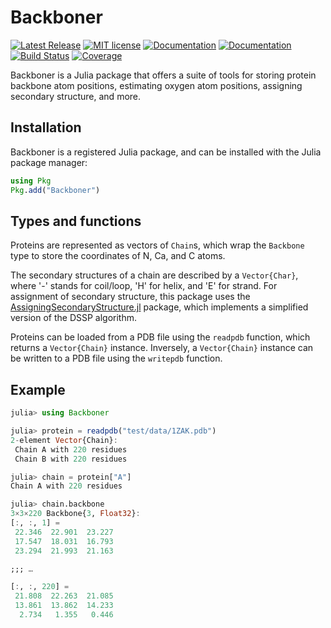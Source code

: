 # Backboner

[![Latest Release](https://img.shields.io/github/release/MurrellGroup/Backboner.jl.svg)](https://github.com/MurrellGroup/Backboner.jl/releases/latest)
[![MIT license](https://img.shields.io/badge/license-MIT-green.svg)](https://opensource.org/license/MIT)
[![Documentation](https://img.shields.io/badge/docs-stable-blue.svg)](https://MurrellGroup.github.io/Backboner.jl/stable/)
[![Documentation](https://img.shields.io/badge/docs-latest-blue.svg)](https://MurrellGroup.github.io/Backboner.jl/dev/)
[![Build Status](https://github.com/MurrellGroup/Backboner.jl/actions/workflows/CI.yml/badge.svg?branch=main)](https://github.com/MurrellGroup/Backboner.jl/actions/workflows/CI.yml?query=branch%3Amain)
[![Coverage](https://codecov.io/gh/MurrellGroup/Backboner.jl/branch/main/graph/badge.svg)](https://codecov.io/gh/MurrellGroup/Backboner.jl)

Backboner is a Julia package that offers a suite of tools for storing protein backbone atom positions, estimating oxygen atom positions, assigning secondary structure, and more.

## Installation

Backboner is a registered Julia package, and can be installed with the Julia package manager:

```julia
using Pkg
Pkg.add("Backboner")
```

## Types and functions

Proteins are represented as vectors of `Chain`s, which wrap the `Backbone` type to store the coordinates of N, Ca, and C atoms.

The secondary structures of a chain are described by a `Vector{Char}`, where '-' stands for coil/loop, 'H' for helix, and 'E' for strand. For assignment of secondary structure, this package uses the [AssigningSecondaryStructure.jl](https://github.com/MurrellGroup/AssigningSecondaryStructure.jl) package, which implements a simplified version of the DSSP algorithm.

Proteins can be loaded from a PDB file using the `readpdb` function, which returns a `Vector{Chain}` instance. Inversely, a `Vector{Chain}` instance can be written to a PDB file using the `writepdb` function.

## Example

```julia
julia> using Backboner

julia> protein = readpdb("test/data/1ZAK.pdb")
2-element Vector{Chain}:
 Chain A with 220 residues
 Chain B with 220 residues

julia> chain = protein["A"]
Chain A with 220 residues

julia> chain.backbone
3×3×220 Backbone{3, Float32}:
[:, :, 1] =
 22.346  22.901  23.227
 17.547  18.031  16.793
 23.294  21.993  21.163

;;; … 

[:, :, 220] =
 21.808  22.263  21.085
 13.861  13.862  14.233
  2.734   1.355   0.446
```